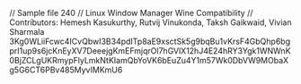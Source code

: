 // Sample file 240
// Linux Window Manager Wine Compatibility
// Contributors: Hemesh Kasukurthy, Rutvij Vinukonda, Taksh Gaikwaid, Vivian Sharmala
3Kg0WLiiFcwc4ICvQbwI3B34pdITp8aE9xsctSk5g9bqBu1vKrsF4GbQhp6bgprI1up9s6jcKnEyXV7DeeejgKmEFmjqrOl7hGVlX12hJ4E24hRY3Ygk1WNWnK0BjZCLgUKRmypFlyLmkNtKIamQbYoVK6bEuZu4Y1m57Wk0DbVW9MObaXg5G6CT6PBv485MyvIMKmU6
